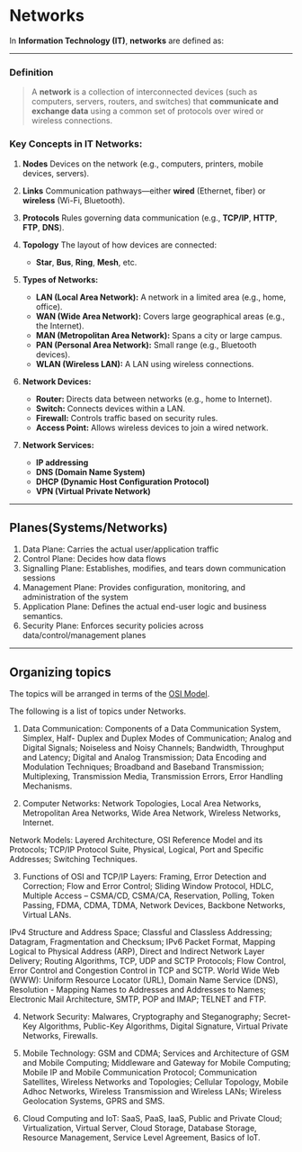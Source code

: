 # Networks

In **Information Technology (IT)**, **networks** are defined as:

---

### Definition

> A **network** is a collection of interconnected devices (such as computers, servers, routers, and switches) that **communicate and exchange data** using a common set of protocols over wired or wireless connections.

### Key Concepts in IT Networks:

1. **Nodes**
   Devices on the network (e.g., computers, printers, mobile devices, servers).

2. **Links**
   Communication pathways—either **wired** (Ethernet, fiber) or **wireless** (Wi-Fi, Bluetooth).

3. **Protocols**
   Rules governing data communication (e.g., **TCP/IP**, **HTTP**, **FTP**, **DNS**).

4. **Topology**
   The layout of how devices are connected:

   * **Star**, **Bus**, **Ring**, **Mesh**, etc.

5. **Types of Networks:**

   * **LAN (Local Area Network):** A network in a limited area (e.g., home, office).
   * **WAN (Wide Area Network):** Covers large geographical areas (e.g., the Internet).
   * **MAN (Metropolitan Area Network):** Spans a city or large campus.
   * **PAN (Personal Area Network):** Small range (e.g., Bluetooth devices).
   * **WLAN (Wireless LAN):** A LAN using wireless connections.

6. **Network Devices:**

   * **Router:** Directs data between networks (e.g., home to Internet).
   * **Switch:** Connects devices within a LAN.
   * **Firewall:** Controls traffic based on security rules.
   * **Access Point:** Allows wireless devices to join a wired network.

7. **Network Services:**

   * **IP addressing**
   * **DNS (Domain Name System)**
   * **DHCP (Dynamic Host Configuration Protocol)**
   * **VPN (Virtual Private Network)**

---

## Planes(Systems/Networks)

1. Data Plane: Carries the actual user/application traffic
2. Control Plane: Decides how data flows
3. Signalling Plane: Establishes, modifies, and tears down communication sessions
4. Management Plane: Provides configuration, monitoring, and administration of the system
5. Application Plane: Defines the actual end-user logic and business semantics.
6. Security Plane: Enforces security policies across data/control/management planes

---

## Organizing topics

The topics will be arranged in terms of the [OSI Model](./osi_model.md).

The following is a list of topics under Networks.

1. Data Communication: Components of a Data Communication System, Simplex, Half-
Duplex and Duplex Modes of Communication; Analog and Digital Signals; Noiseless and
Noisy Channels; Bandwidth, Throughput and Latency; Digital and Analog Transmission;
Data Encoding and Modulation Techniques; Broadband and Baseband Transmission;
Multiplexing, Transmission Media, Transmission Errors, Error Handling Mechanisms.

2. Computer Networks: Network Topologies, Local Area Networks, Metropolitan Area
Networks, Wide Area Network, Wireless Networks, Internet.

Network Models: Layered Architecture, OSI Reference Model and its Protocols; TCP/IP
Protocol Suite, Physical, Logical, Port and Specific Addresses; Switching Techniques.

3. Functions of OSI and TCP/IP Layers: Framing, Error Detection and Correction; Flow and
Error Control; Sliding Window Protocol, HDLC, Multiple Access – CSMA/CD, CSMA/CA,
Reservation, Polling, Token Passing, FDMA, CDMA, TDMA, Network Devices, Backbone
Networks, Virtual LANs.

IPv4 Structure and Address Space; Classful and Classless Addressing; Datagram,
Fragmentation and Checksum; IPv6 Packet Format, Mapping Logical to Physical Address
(ARP), Direct and Indirect Network Layer Delivery; Routing Algorithms, TCP, UDP and
SCTP Protocols; Flow Control, Error Control and Congestion Control in TCP and SCTP.
World Wide Web (WWW): Uniform Resource Locator (URL), Domain Name Service
(DNS), Resolution - Mapping Names to Addresses and Addresses to Names; Electronic Mail
Architecture, SMTP, POP and IMAP; TELNET and FTP.

4. Network Security: Malwares, Cryptography and Steganography; Secret-Key Algorithms,
Public-Key Algorithms, Digital Signature, Virtual Private Networks, Firewalls.

5. Mobile Technology: GSM and CDMA; Services and Architecture of GSM and Mobile
Computing; Middleware and Gateway for Mobile Computing; Mobile IP and Mobile
Communication Protocol; Communication Satellites, Wireless Networks and Topologies;
Cellular Topology, Mobile Adhoc Networks, Wireless Transmission and Wireless LANs;
Wireless Geolocation Systems, GPRS and SMS.

6. Cloud Computing and IoT: SaaS, PaaS, IaaS, Public and Private Cloud; Virtualization,
Virtual Server, Cloud Storage, Database Storage, Resource Management, Service Level
Agreement, Basics of IoT.
